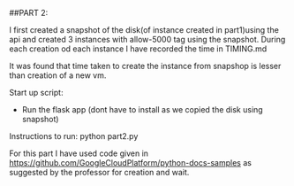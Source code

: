 ##PART 2:

I first created a snapshot of the disk(of instance created in part1)using the api and created 3 instances with allow-5000 tag using the snapshot. During each creation od each instance I have recorded the time in TIMING.md

It was found that time taken to create the instance from snapshop is lesser than creation of a new vm.

Start up script:
- Run the flask app (dont have to install as we copied the disk using snapshot)

Instructions to run:
   python part2.py

For this part I have used code given in https://github.com/GoogleCloudPlatform/python-docs-samples as suggested by the professor for creation and wait.